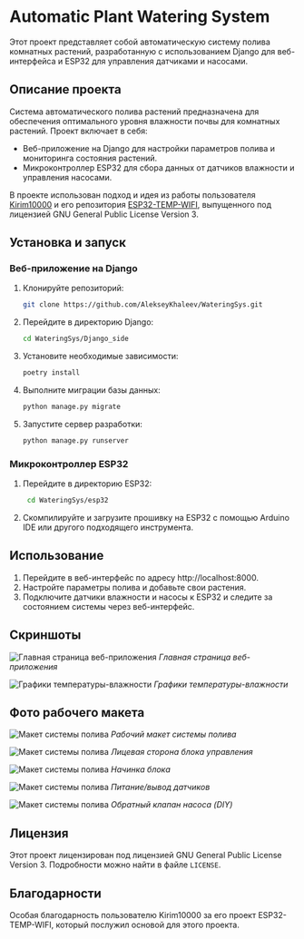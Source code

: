 # Automatic Plant Watering System

Этот проект представляет собой автоматическую систему полива комнатных растений, разработанную с использованием Django для веб-интерфейса и ESP32 для управления датчиками и насосами.

## Описание проекта

Система автоматического полива растений предназначена для обеспечения оптимального уровня влажности почвы для комнатных растений. Проект включает в себя:

- Веб-приложение на Django для настройки параметров полива и мониторинга состояния растений.
- Микроконтроллер ESP32 для сбора данных от датчиков влажности и управления насосами.

В проекте использован подход и идея из работы пользователя [Kirim10000](https://github.com/Krim10000) и его репозитория [ESP32-TEMP-WIFI](https://github.com/Krim10000/ESP32-TEMP-WIFI), выпущенного под лицензией GNU General Public License Version 3.

## Установка и запуск

### Веб-приложение на Django

1. Клонируйте репозиторий:
   ```sh
   git clone https://github.com/AlekseyKhaleev/WateringSys.git
    ```
2. Перейдите в директорию Django:

   ```sh
   cd WateringSys/Django_side
   ```
3. Установите необходимые зависимости:

    ```sh
    poetry install
    ```
4. Выполните миграции базы данных:

    ```sh
    python manage.py migrate
    ```
5. Запустите сервер разработки:
    ```sh
    python manage.py runserver
    ```
   
### Микроконтроллер ESP32

1. Перейдите в директорию ESP32:

   ```sh
    cd WateringSys/esp32
    ```
2. Скомпилируйте и загрузите прошивку на ESP32 с помощью Arduino IDE или другого подходящего инструмента.

## Использование

1. Перейдите в веб-интерфейс по адресу http://localhost:8000.
2. Настройте параметры полива и добавьте свои растения.
3. Подключите датчики влажности и насосы к ESP32 и следите за состоянием системы через веб-интерфейс.

## Скриншоты

![Главная страница веб-приложения](screenshots/screensht1.png)
*Главная страница веб-приложения*

![Графики температуры-влажности](screenshots/screensht2.png)
*Графики температуры-влажности*


## Фото рабочего макета

![Макет системы полива](screenshots/fws_3.jpg)
*Рабочий макет системы полива*

![Макет системы полива](screenshots/fws_1.jpg)
*Лицевая сторона блока управления*

![Макет системы полива](screenshots/fws_2.jpg)
*Начинка блока*

![Макет системы полива](screenshots/fws_4.jpg)
*Питание/вывод датчиков*

![Макет системы полива](screenshots/fws_5.jpg)
*Обратный клапан насоса (DIY)*

## Лицензия

Этот проект лицензирован под лицензией GNU General Public License Version 3. Подробности можно найти в файле `LICENSE`.

## Благодарности

Особая благодарность пользователю Kirim10000 за его проект ESP32-TEMP-WIFI, который послужил основой для этого проекта.
